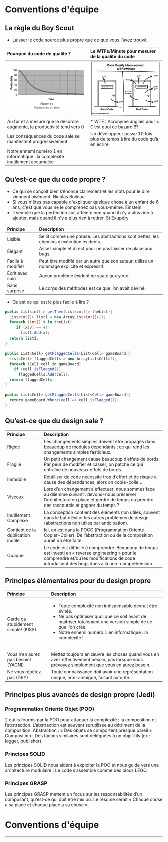 # Conventions d'équipe

## La règle du Boy Scout
- Laisser le code source plus propre que ce que vous l’avez trouvé.

| Pourquoi du code de qualité ?   | Le WTFs/Minute pour mesurer de la qualité du code |
|:----------|:----------|
| ![productivity](./img/productivity.jpg) | ![WTF](./img/WTF.jpg) |
|	Au fur et à mesure que le désordre augmente, la productivité tend vers 0 | * WTF : Acronyme anglais pour « C’est quoi ce bazard !!? |
|	Les conséquences du code sale se manifestent progressivement |	Un développeur passe 10 fois plus de temps à lire du code qu’à en écrire |
|	Notre ennemi numéro 1 en informatique : la complexité inutilement accumulée |



## Qu’est-ce que du code propre ?
-	Ce qui se conçoit bien s’énonce clairement et les mots pour le dire viennent aisément. Nicolas Boileau 
-	Si vous n'êtes pas capable d'expliquer quelque chose à un enfant de 6 ans, c'est que vous ne le comprenez pas vous-même. Einstein
-	Il semble que la perfection soit atteinte non quand il n'y a plus rien à ajouter, mais quand il n'y a plus rien à retirer. St Exupéry

| Principe   | Description |
|:----------|:----------|
| Lisible | Se lit comme une phrase. Les abstractions sont nettes, les chemins d’exécution évidents. |
| Élégant | Assez simple et direct pour ne pas laisser de place aux bugs.|
| Facile à modifier | Peut être modifié par un autre que son auteur, utilise un nommage explicite et expressif.|
| Écrit avec soin | Aucun problème évident ne saute aux yeux.|
| Sans surprise | Le corps des méthodes est ce que l’on avait deviné.|

- Qu’est ce qui est le plus facile à lire ?
```c#
public List<int[]> getThem(List<int[]> theList){
  List<int[]> list1 = new ArrayList<int[]>();
  foreach (int[] x in theList)
     if (x[0] == 4)
       list1.Add(x);
  return list1;
}
```
```c#
public List<Cell> getFlaggedCells(List<Cell> gameBoard){
  List<Cell> flaggedCells = new ArrayList<Cell>();
  foreach (Cell cell in gameBoard)
    if (cell.isFlagged())
      flaggedCells.Add(cell);
  return flaggedCells;
}
```
```c#
public List<Cell> getFlaggedCells(List<Cell> gameBoard){
  return gameBoard.Where(cell => cell.isFlagged());
}
```

## Qu’est-ce que du design sale ?
| Principe   | Description |
|:----------|:----------|
| Rigide | Les changements simples doivent être propagés dans beaucoup de modules dépendants ; ce qui rend les changements simples fastidieux.|
| Fragile | Un petit changement cause beaucoup d’effets de bords. Par peur de modifier et casser, on patche ce qui entraîne de nouveaux effets de bords.|
| Immobile | Réutiliser du code nécessite trop d’effort et de risque à cause des dépendances,  alors on copie-colle… |
| Visceux | Lors d’un changement à effectuer, nous sommes face au dilemme suivant : devons-nous préserver l’architecture en place et perdre du temps ou prendre des raccourcis et gagner du temps ? |
| Inutilement Complexe | La conception contient des éléments non utiles, souvent dans le but d’éviter les autres problèmes de design (abstractions non utiles par anticipation). |
| Contient de la duplication inutile | Ici, on est dans la POCC (Programmation Orienté Copier-Coller). De l’abstraction ou de la composition aurait dû être faite.| 
| Opaque | Le code est difficile à comprendre. Beaucoup de temps est investi en « reverse engineering » pour le comprendre et/ou les modifications de code introduisent des bugs dues à la non-compréhension.|
## Principes élémentaires pour du design propre 

| Principe   | Description |
|:----------|:----------|
| Garde ça stupidement simple! (KISS) | <ul><li>Toute complexité non indispensable devrait être évitée.</li><li>Ne pas optimiser quoi que ce soit avant de maîtriser totalement une version simple de ce que l'on crée.</li><li>Notre ennemi numéro 1 en informatique : la complexité !</li></ul><br>|
| Vous n’en aurez pas besoin! (YAGNI) | Mettez toujours en œuvre les choses quand vous en avez effectivement besoin, pas lorsque vous prévoyez simplement que vous en aurez besoin.|
| Ne vous répétez pas (DRY) | Toute connaissance doit avoir une représentation unique, non-ambiguë, faisant autorité.|

## Principes plus avancés de design propre (Jedi)
### Programmation Orienté Objet (POO)
2 outils fournis par la POO pour attaquer la complexité : la composition et l’abstraction. L’abstraction est souvent surutilisée au détriment de la composition. 
Abstraction : « Des objets se comportent presque pareil »
Composition : Des tâches similaires sont déléguées à un objet fils (ex : logger, publisher). 
### Principes SOLID
Les principes SOLID nous aident à exploiter la POO et nous guide vers une architecture modulaire : Le code s’assemble comme des blocs LEGO.
### Principes GRASP
Les principes GRASP mettent un focus sur les responsabilités d’un composant, qu’est-ce qui doit être mis où. Le résumé serait « Chaque chose a sa place et chaque place a sa chose ».

# Conventions d'équipe


<table>
  <tr>
    <td>
      <div>

## Pourquoi du code de qualité ?
-	Au fur et à mesure que le désordre augmente, la productivité tend vers 0 
-	Un développeur passe 10 fois plus de temps à lire du code qu’à en écrire 
-	Les conséquences du code sale se manifestent progressivement 
-	Notre ennemi numéro 1 en informatique : la complexité inutilement accumulée
![productivity](./img/productivity.jpg)

## Meilleure métrique pour mesurer de la qualité du code : WTFs/Minute
![WTF](./img/WTF.jpg)
* WTF : Acronyme anglais pour « C’est quoi ce bazard !!? »

      </div>
    </td>
  <td>
      
## Qu’est-ce que du code sale ?
-	Un marécage où on se perd
-	Aussi loin qu’on avance à la recherche d’un indice, 
tout ce que l’on voit c’est du code sans signification
-	Du code sans structure
-	Du code dupliqué
-	Un patchwork 1000 fois reprisé
-	Complexité inutile
-	Structures de données mal adaptées au besoin
-	Commentaires inappropriés

## Qu’est-ce que du code propre ?
-	Ce qui se conçoit bien s’énonce clairement et les mots pour le dire viennent aisément. Nicolas Boileau 
-	Si vous n'êtes pas capable d'expliquer quelque chose à un enfant de 6 ans, c'est que vous ne le comprenez pas vous-même. Einstein
-	Il semble que la perfection soit atteinte non quand il n'y a plus rien à ajouter, mais quand il n'y a plus rien à retirer. St Exupéry
### Lisible
- Se lit comme une phrase. Les abstractions sont nettes, les chemins d’exécution évidents.
- Qu’est ce qui est le plus facile à lire ?
```c#
public List<int[]> getThem(List<int[]> theList){
  List<int[]> list1 = new ArrayList<int[]>();
  foreach (int[] x in theList)
     if (x[0] == 4)
       list1.Add(x);
  return list1;
}
```
```c#
public List<Cell> getFlaggedCells(List<Cell> gameBoard){
  List<Cell> flaggedCells = new ArrayList<Cell>();
  foreach (Cell cell in gameBoard)
    if (cell.isFlagged())
      flaggedCells.Add(cell);
  return flaggedCells;
}
```
```c#
public List<Cell> getFlaggedCells(List<Cell> gameBoard){
  return gameBoard.Where(cell => cell.isFlagged());
}
```
### Élégant
- Assez simple et direct pour ne pas laisser de place aux bugs.
### Facile à modifier
- Peut être modifié par un autre que son auteur, utilise un nommage explicite et expressif.
### Écrit avec soin
- Aucun problème évident ne saute aux yeux.
### Sans surprise
- Le corps des méthodes est ce que l’on avait deviné
## La règle du Boy Scout
- Laisser le code source plus propre que ce que vous l’avez trouvé.
      
    </td>

    <td>
  
## Qu’est-ce que du design sale ?
### Rigide
- Les changements simples doivent être propagés dans beaucoup de modules dépendants ; ce qui rend les changements simples fastidieux.
### Fragile
- Un petit changement cause beaucoup d’effets de bords. Par peur de modifier et casser, on patche ce qui entraîne de nouveaux effets de bords.
### Immobile
- Réutiliser du code nécessite trop d’effort et de risque à cause des dépendances,  alors on copie-colle…
### Visceux
- Lors d’un changement à effectuer, nous sommes face au dilemme suivant : devons-nous préserver l’architecture en place et perdre du temps ou prendre des raccourcis et gagner du temps ? 
### Inutilement Complexe
- La conception contient des éléments non utiles, souvent dans le but d’éviter les autres problèmes de design (abstractions non utiles par anticipation).
### Contient de la duplication inutile
- Ici, on est dans la POCC (Programmation Orienté Copier-Coller). De l’abstraction ou de la composition aurait dû être faite. 
### Opaque
- Le code est difficile à comprendre. Beaucoup de temps est investi en « reverse engineering » pour le comprendre et/ou les modifications de code introduisent des bugs dues à la non-compréhension.
## Principes élémentaires pour du design propre 
### Garde ça stupidement simple ! (KISS)
-	Toute complexité non indispensable devrait être évitée. 
-	Ne pas optimiser quoi que ce soit avant de maîtriser totalement une version simple de ce que l'on crée.
-	Notre ennemi numéro 1 en informatique : la complexité !
### Vous n’en aurez pas besoin ! (YAGNI)
- Mettez toujours en œuvre les choses quand vous en avez effectivement besoin, pas lorsque vous prévoyez simplement que vous en aurez besoin.
### Ne vous répétez pas (DRY)
- Toute connaissance doit avoir une représentation unique, non-ambiguë, faisant autorité.
## Principes plus avancés de design propre (Jedi)
### Programmation Orienté Objet (POO)
2 outils fournis par la POO pour attaquer la complexité : la composition et l’abstraction. L’abstraction est souvent surutilisée au détriment de la composition. 
Abstraction : « Des objets se comportent presque pareil »
Composition : Des tâches similaires sont déléguées à un objet fils (ex : logger, publisher). 
### Principes SOLID
Les principes SOLID nous aident à exploiter la POO et nous guide vers une architecture modulaire : Le code s’assemble comme des blocs LEGO.
### Principes GRASP
Les principes GRASP mettent un focus sur les responsabilités d’un composant, qu’est-ce qui doit être mis où. Le résumé serait « Chaque chose a sa place et chaque place a sa chose ».
  
    </td>
   
  </tr>
 
</table>

| Tables   |      Are      |  Cool |
|----------|:-------------:|------:|
| ## Pourquoi du code de qualité ? |  left-aligned | $1600 |
| col 2 is |    centered   |   $12 |
| col 3 is | right-aligned |    $1 |
